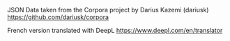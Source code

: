 JSON Data taken from the Corpora project by Darius Kazemi (dariusk)
https://github.com/dariusk/corpora

French version translated with DeepL
https://www.deepl.com/en/translator
